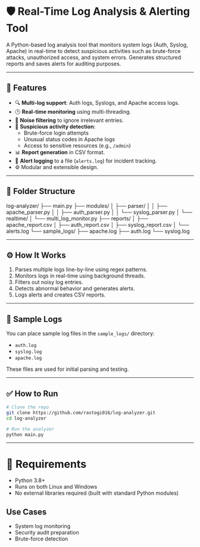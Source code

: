 # 🛡️ Real-Time Log Analysis & Alerting Tool

A Python-based log analysis tool that monitors system logs (Auth, Syslog, Apache) in real-time to detect suspicious activities such as brute-force attacks, unauthorized access, and system errors. Generates structured reports and saves alerts for auditing purposes.

---

## 🚀 Features

- 🔍 **Multi-log support**: Auth logs, Syslogs, and Apache access logs.
- 🕒 **Real-time monitoring** using multi-threading.
- 🧠 **Noise filtering** to ignore irrelevant entries.
- 🚨 **Suspicious activity detection**:
  - Brute-force login attempts
  - Unusual status codes in Apache logs
  - Access to sensitive resources (e.g., `/admin`)
- 📊 **Report generation** in CSV format.
- 📁 **Alert logging** to a file (`alerts.log`) for incident tracking.
- ⚙️ Modular and extensible design.

---

## 📁 Folder Structure

log-analyzer/ ├── main.py ├── modules/ │ ├── parser/ │ │ ├── apache_parser.py │ │ ├── auth_parser.py │ │ └── syslog_parser.py │ └── realtime/ │ └── multi_log_monitor.py ├── reports/ │ ├── apache_report.csv │ ├── auth_report.csv │ ├── syslog_report.csv │ └── alerts.log └── sample_logs/ ├── apache.log ├── auth.log └── syslog.log


---

## ⚙️ How It Works

1. Parses multiple logs line-by-line using regex patterns.
2. Monitors logs in real-time using background threads.
3. Filters out noisy log entries.
4. Detects abnormal behavior and generates alerts.
5. Logs alerts and creates CSV reports.

---

## 🧪 Sample Logs

You can place sample log files in the `sample_logs/` directory:
- `auth.log`
- `syslog.log`
- `apache.log`

These files are used for initial parsing and testing.

---

## ✅ How to Run

```bash
# Clone the repo
git clone https://github.com/rastogi016/log-analyzer.git
cd log-analyzer

# Run the analyzer
python main.py
```
---

# 🔧 Requirements
- Python 3.8+
- Runs on both Linux and Windows
- No external libraries required (built with standard Python modules)

## Use Cases
- System log monitoring
- Security audit preparation
- Brute-force detection
